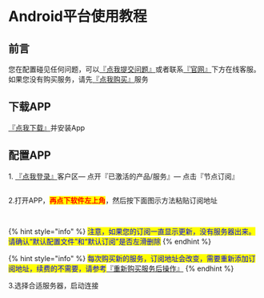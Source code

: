 # Android平台使用教程

## 前言

您在配置碰见任何问题，可以[『点我提交问题』](https://www.lengjiao.me/submitticket.php)或者联系[『官网』](https://www.lengjiao.me)下方在线客服。如果您没有购买服务，请先[『点我购买』](https://www.lengjiao.me/cart.php)服务

## 下载APP

[『点我下载』](https://cdn.jsdelivr.net/gh/LengJiaoSupport/LengJiaoSupport/2v/Client/LJ-1.apk)并安装App

## 配置APP

1\. [『点我登录』](https://www.lengjiao.me/clientarea.php)客户区— 点开『已激活的产品/服务』— 点击『节点订阅』

<div align="left">

<figure><img src="https://i.imgtg.com/2022/07/20/rahNj.png" alt=""><figcaption></figcaption></figure>

</div>

2.打开APP，<mark style="color:red;">**再点下软件左上角**</mark>，然后按下面图示方法粘贴订阅地址

<div align="left">

<figure><img src="https://i.imgtg.com/2022/07/20/raFax.png" alt=""><figcaption></figcaption></figure>

</div>

<div align="left">

<figure><img src="https://i.imgtg.com/2022/07/20/rakvX.png" alt=""><figcaption></figcaption></figure>

</div>

{% hint style="info" %}
<mark style="color:blue;">注意，如果您的订阅一直显示更新，没有服务器出来。请确认“默认配置文件”和“默认订阅”是否左滑删除</mark>
{% endhint %}

{% hint style="info" %}
<mark style="color:blue;">每次购买新的服务，订阅地址会改变，需要重新添加订阅地址，续费的不需要，请参考</mark>[『重新购买服务后操作』](../chang-jian-wen-ti/zhong-xin-gou-mai-fu-wu-hou-cao-zuo.md)
{% endhint %}

3.选择合适服务器，启动连接

<div align="left">

<figure><img src="https://i.imgtg.com/2022/07/20/raiEp.png" alt=""><figcaption></figcaption></figure>

</div>
